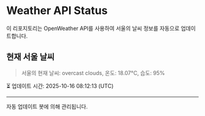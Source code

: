 
# Weather API Status

이 리포지토리는 OpenWeather API를 사용하여 서울의 날씨 정보를 자동으로 업데이트합니다.

## 현재 서울 날씨
> 서울의 현재 날씨: overcast clouds, 온도: 18.07°C, 습도: 95%

⏳ 업데이트 시간: 2025-10-16 08:12:13 (UTC)

---
자동 업데이트 봇에 의해 관리됩니다.
